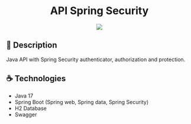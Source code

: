<h1 align="center"> API Spring Security </h1>

<p align="center">
<img src="http://img.shields.io/static/v1?label=STATUS&message=EM%20DESENVOLVIMENTO&color=GREEN&style=for-the-badge"/>
</p>

## 📄 Description

Java API with Spring Security authenticator, authorization and protection.

## ☕ Technologies

- Java 17
- Spring Boot (Spring web, Spring data, Spring Security)
- H2 Database
- Swagger
